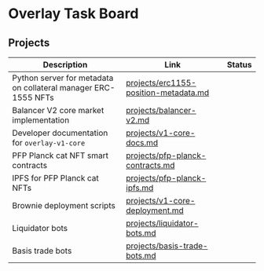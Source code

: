# Overlay Task Board

## Projects

|  Description  |  Link  |  Status  |
| ------------- | ------------- | ------------- |
|  Python server for metadata on collateral manager ERC-1555 NFTs  |  [projects/erc1155-position-metadata.md](projects/erc1155-position-metadata.md)  |   |
|  Balancer V2 core market implementation  |  [projects/balancer-v2.md](projects/balancer-v2.md)  |   |
|  Developer documentation for `overlay-v1-core` |  [projects/v1-core-docs.md](projects/v1-core-docs.md)  |   |
|  PFP Planck cat NFT smart contracts  |  [projects/pfp-planck-contracts.md](projects/pfp-planck-contracts.md)  |   |
|  IPFS for PFP Planck cat NFTs  |  [projects/pfp-planck-ipfs.md](projects/pfp-planck-ipfs.md)  |   |
|  Brownie deployment scripts  |  [projects/v1-core-deployment.md](projects/v1-core-deployment.md)  |   |
|  Liquidator bots  |  [projects/liquidator-bots.md](projects/liquidator-bots.md)  |   |
|  Basis trade bots |  [projects/basis-trade-bots.md](projects/basis-trade-bots.md)  |   |
